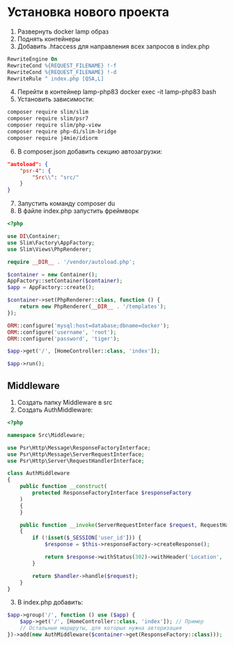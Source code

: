 # Установка нового проекта

1. Развернуть docker lamp образ
2. Поднять контейнеры
3. Добавить .htaccess для направления всех запросов в index.php
```apache
RewriteEngine On
RewriteCond %{REQUEST_FILENAME} !-f
RewriteCond %{REQUEST_FILENAME} !-d
RewriteRule ^ index.php [QSA,L]
```
4. Перейти в контейнер lamp-php83 docker exec -it lamp-php83 bash
5. Установить зависимости:
```bash
composer require slim/slim
composer require slim/psr7
composer require slim/php-view
composer require php-di/slim-bridge
composer require j4mie/idiorm
```
6. В composer.json добавить секцию автозагрузки:
```json
"autoload": {
    "psr-4": {
        "Src\\": "src/"
    }
}
```
7. Запустить команду composer du
8. В файле index.php запустить фреймворк
```php
<?php

use DI\Container;
use Slim\Factory\AppFactory;
use Slim\Views\PhpRenderer;

require __DIR__ . '/vendor/autoload.php';

$container = new Container();
AppFactory::setContainer($container);
$app = AppFactory::create();

$container->set(PhpRenderer::class, function () {
    return new PhpRenderer(__DIR__ . '/templates');
});

ORM::configure('mysql:host=database;dbname=docker');
ORM::configure('username', 'root');
ORM::configure('password', 'tiger');

$app->get('/', [HomeController::class, 'index']);

$app->run();
```
## Middleware
1. Создать папку Middleware в src
2. Создать AuthMiddleware:
```php
<?php

namespace Src\Middleware;

use Psr\Http\Message\ResponseFactoryInterface;
use Psr\Http\Message\ServerRequestInterface;
use Psr\Http\Server\RequestHandlerInterface;

class AuthMiddleware
{
    public function __construct(
        protected ResponseFactoryInterface $responseFactory
    )
    {
    }

    public function __invoke(ServerRequestInterface $request, RequestHandlerInterface $handler)
    {
        if (!isset($_SESSION['user_id'])) {
            $response = $this->responseFactory->createResponse();

            return $response->withStatus(302)->withHeader('Location', '/login');
        }

        return $handler->handle($request);
    }
}
```
3. В index.php добавить:
```php
$app->group('/', function () use ($app) {
    $app->get('/', [HomeController::class, 'index']); // Пример
    // Остальные маршруты, для которых нужна авторизация
})->add(new AuthMiddleware($container->get(ResponseFactory::class)));
```